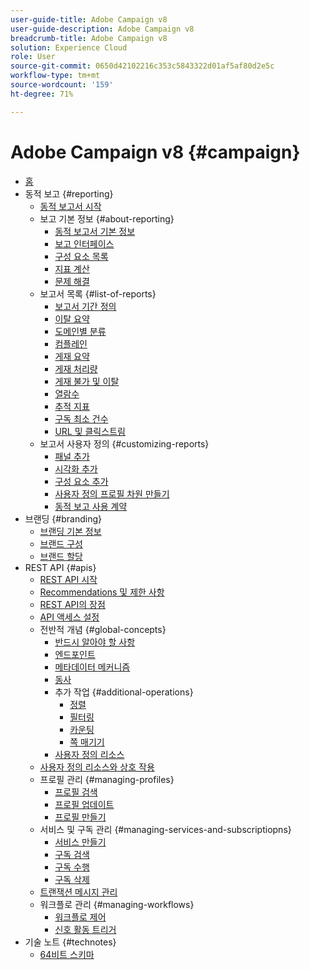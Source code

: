 ```yaml
---
user-guide-title: Adobe Campaign v8
user-guide-description: Adobe Campaign v8
breadcrumb-title: Adobe Campaign v8
solution: Experience Cloud
role: User
source-git-commit: 0650d42102216c353c5843322d01af5af80d2e5c
workflow-type: tm+mt
source-wordcount: '159'
ht-degree: 71%

---
```


# Adobe Campaign v8 {#campaign}

+ [홈](campaign-standard-migration-home.md)
+ 동적 보고 {#reporting}
   + [동적 보고서 시작](reporting/get-started-reporting.md)
   + 보고 기본 정보 {#about-reporting}
      + [동적 보고서 기본 정보](reporting/about-dynamic-reports.md)
      + [보고 인터페이스](reporting/reporting-interface.md)
      + [구성 요소 목록](reporting/list-of-components.md)
      + [지표 계산](reporting/indicator-calculation.md)
      + [문제 해결](reporting/troubleshooting.md)
   + 보고서 목록 {#list-of-reports}
      + [보고서 기간 정의](reporting/defining-the-report-period.md)
      + [이탈 요약](reporting/bounce-summary.md)
      + [도메인별 분류](reporting/breakdown-by-domains.md)
      + [컴플레인](reporting/complaints.md)
      + [게재 요약](reporting/delivery-summary.md)
      + [게재 처리량](reporting/delivery-throughput.md)
      + [게재 불가 및 이탈](reporting/non-deliverables-and-bounces.md)
      + [열람수](reporting/opens.md)
      + [추적 지표](reporting/tracking-indicators.md)
      + [구독 최소 건수](reporting/unsubscriptions.md)
      + [URL 및 클릭스트림](reporting/urls-and-click-streams.md)
   + 보고서 사용자 정의 {#customizing-reports}
      + [패널 추가](reporting/adding-panels.md)
      + [시각화 추가](reporting/adding-visualizations.md)
      + [구성 요소 추가](reporting/adding-components.md)
      + [사용자 정의 프로필 차원 만들기](reporting/creating-a-custom-profile-dimension.md)
      + [동적 보고 사용 계약](reporting/pii-agreement.md)
+ 브랜딩 {#branding}
   + [브랜딩 기본 정보](branding/branding-gs.md)
   + [브랜드 구성](branding/branding-configure.md)
   + [브랜드 할당](branding/branding-assign.md)
+ REST API {#apis}
   + [REST API 시작](api/get-started-apis.md)
   + [Recommendations 및 제한 사항](api/limitations.md)
   + [REST API의 장점](api/why-using-campaign-standard-apis.md)
   + [API 액세스 설정](api/setting-up-api-access.md)
   + 전반적 개념 {#global-concepts}
      + [반드시 알아야 할 사항](api/must-read.md)
      + [엔드포인트](api/endpoints.md)
      + [메타데이터 메커니즘](api/metadata-mechanism.md)
      + [동사](api/verbs.md)
      + 추가 작업 {#additional-operations}
         + [정렬](api/sorting.md)
         + [필터링](api/filtering.md)
         + [카운팅](api/counting.md)
         + [쪽 매기기](api/pagination.md)
      + [사용자 정의 리소스](api/custom-resources.md)
   + [사용자 정의 리소스와 상호 작용](api/interacting-with-custom-resources.md)
   + 프로필 관리 {#managing-profiles}
      + [프로필 검색](api/retrieving-profiles.md)
      + [프로필 업데이트](api/updating-profiles.md)
      + [프로필 만들기](api/creating-profiles-api.md)
   + 서비스 및 구독 관리 {#managing-services-and-subscriptiopns}
      + [서비스 만들기](api/creating-a-service.md)
      + [구독 검색](api/retrieving-subscriptions.md)
      + [구독 수행](api/perform-subscriptions.md)
      + [구독 삭제](api/deleting-subscriptions.md)
   + [트랜잭션 메시지 관리](api/managing-transactional-messages.md)
   + 워크플로 관리 {#managing-workflows}
      + [워크플로 제어](api/controlling-a-workflow.md)
      + [신호 활동 트리거](api/triggering-a-signal-activity.md)
+ 기술 노트 {#technotes}
   + [64비트 스키마](technotes/64-bit-tables.md)

